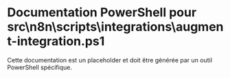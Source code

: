 # Documentation PowerShell pour src\n8n\scripts\integrations\augment-integration.ps1

Cette documentation est un placeholder et doit être générée par un outil PowerShell spécifique.

